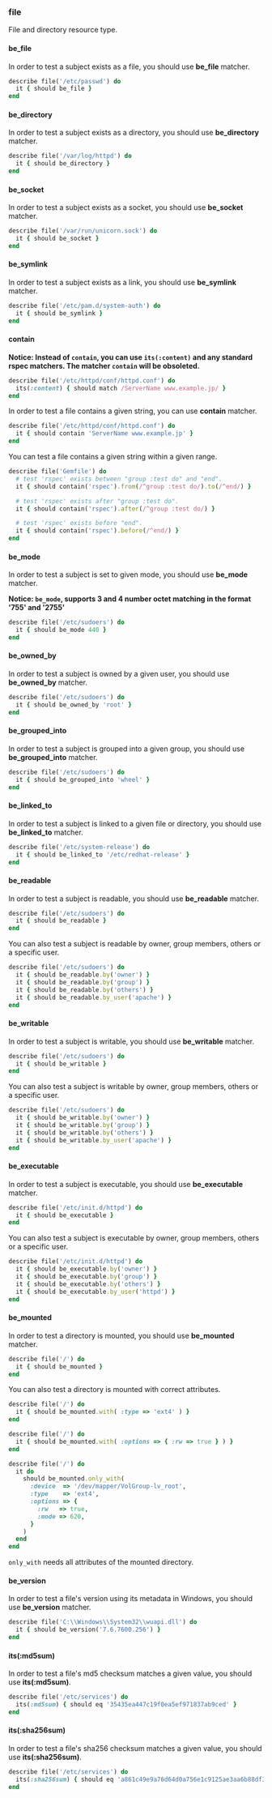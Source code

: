 ### <a name="file">file</a>

File and directory resource type.

#### be_file

In order to test a subject exists as a file, you should use **be_file** matcher.

```ruby
describe file('/etc/passwd') do
  it { should be_file }
end
```

#### be_directory

In order to test a subject exists as a directory, you should use **be_directory** matcher.

```ruby
describe file('/var/log/httpd') do
  it { should be_directory }
end
```

#### be_socket

In order to test a subject exists as a socket, you should use **be_socket** matcher.

```ruby
describe file('/var/run/unicorn.sock') do
  it { should be_socket }
end
```

#### be_symlink

In order to test a subject exists as a link, you should use **be_symlink** matcher.

```ruby
describe file('/etc/pam.d/system-auth') do
  it { should be_symlink }
end
```

#### contain

**Notice: Instead of ``contain``, you can use ``its(:content)`` and any standard rspec matchers. The matcher ``contain`` will be obsoleted.**

```ruby
describe file('/etc/httpd/conf/httpd.conf') do
  its(:content) { should match /ServerName www.example.jp/ }
end
```

In order to test a file contains a given string, you can use **contain** matcher.

```ruby
describe file('/etc/httpd/conf/httpd.conf') do
  it { should contain 'ServerName www.example.jp' }
end
```

You can test a file contains a given string within a given range.

```ruby
describe file('Gemfile') do
  # test 'rspec' exists between "group :test do" and "end".
  it { should contain('rspec').from(/^group :test do/).to(/^end/) }

  # test 'rspec' exists after "group :test do".
  it { should contain('rspec').after(/^group :test do/) }

  # test 'rspec' exists before "end".
  it { should contain('rspec').before(/^end/) }
end
```

#### be_mode

In order to test a subject is set to given mode, you should use **be_mode** matcher.

**Notice: ``be_mode``, supports 3 and 4 number octet matching in the format '755' and '2755'**

```ruby
describe file('/etc/sudoers') do
  it { should be_mode 440 }
end
```

#### be\_owned\_by

In order to test a subject is owned by a given user, you should use **be\_owned\_by** matcher.

```ruby
describe file('/etc/sudoers') do
  it { should be_owned_by 'root' }
end
```

#### be\_grouped\_into

In order to test a subject is grouped into a given group, you should use **be\_grouped\_into** matcher.

```ruby
describe file('/etc/sudoers') do
  it { should be_grouped_into 'wheel' }
end
```


#### be\_linked\_to

In order to test a subject is linked to a given file or directory, you should use **be\_linked\_to** matcher.

```ruby
describe file('/etc/system-release') do
  it { should be_linked_to '/etc/redhat-release' }
end
```

#### be_readable

In order to test a subject is readable, you should use **be\_readable** matcher.

```ruby
describe file('/etc/sudoers') do
  it { should be_readable }
end
```

You can also test a subject is readable by owner, group members, others or a specific user.

```ruby
describe file('/etc/sudoers') do
  it { should be_readable.by('owner') }
  it { should be_readable.by('group') }
  it { should be_readable.by('others') }
  it { should be_readable.by_user('apache') }
end
```

#### be_writable

In order to test a subject is writable, you should use **be\_writable** matcher.

```ruby
describe file('/etc/sudoers') do
  it { should be_writable }
end
```

You can also test a subject is writable by owner, group members, others or a specific user.

```ruby
describe file('/etc/sudoers') do
  it { should be_writable.by('owner') }
  it { should be_writable.by('group') }
  it { should be_writable.by('others') }
  it { should be_writable.by_user('apache') }
end
```

#### be_executable

In order to test a subject is executable, you should use **be\_executable** matcher.

```ruby
describe file('/etc/init.d/httpd') do
  it { should be_executable }
end
```

You can also test a subject is executable by owner, group members, others or a specific user.

```ruby
describe file('/etc/init.d/httpd') do
  it { should be_executable.by('owner') }
  it { should be_executable.by('group') }
  it { should be_executable.by('others') }
  it { should be_executable.by_user('httpd') }
end
```

#### be_mounted

In order to test a directory is mounted, you should use **be\_mounted** matcher.

```ruby
describe file('/') do
  it { should be_mounted }
end
```

You can also test a directory is mounted with correct attributes.

```ruby
describe file('/') do
  it { should be_mounted.with( :type => 'ext4' ) }
end

describe file('/') do
  it { should be_mounted.with( :options => { :rw => true } ) }
end

describe file('/') do
  it do
    should be_mounted.only_with(
      :device  => '/dev/mapper/VolGroup-lv_root',
      :type    => 'ext4',
      :options => {
        :rw   => true,
        :mode => 620,
      }
    )
  end
end

```

``only_with`` needs all attributes of the mounted directory.

#### be_version

In order to test a file's version using its metadata in Windows, you should use **be_version** matcher.

```ruby
describe file('C:\\Windows\\System32\\wuapi.dll') do
  it { should be_version('7.6.7600.256') }
end
```

#### its(:md5sum)

In order to test a file's md5 checksum matches a given value, you should use **its(:md5sum)**.

```ruby
describe file('/etc/services') do
  its(:md5sum) { should eq '35435ea447c19f0ea5ef971837ab9ced' }
end
```
#### its(:sha256sum)

In order to test a file's sha256 checksum matches a given value, you should use **its(:sha256sum)**.

```ruby
describe file('/etc/services') do
  its(:sha256sum) { should eq 'a861c49e9a76d64d0a756e1c9125ae3aa6b88df3f814a51cecffd3e89cce6210' }
end
```
